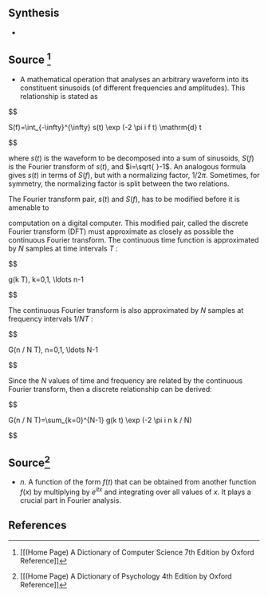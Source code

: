 ## Synthesis
- 
## Source [^1]
- A mathematical operation that analyses an arbitrary waveform into its constituent sinusoids (of different frequencies and amplitudes). This relationship is stated as

  

$$

S(f)=\int_{-\infty}^{\infty} s(t) \exp (-2 \pi i f t) \mathrm{d} t

$$

  

where $s(t)$ is the waveform to be decomposed into a sum of sinusoids, $S(f)$ is the Fourier transform of $s(t)$, and $i=\sqrt{ }-1$. An analogous formula gives $s(t)$ in terms of $S(f)$, but with a normalizing factor, $1 / 2 \pi$. Sometimes, for symmetry, the normalizing factor is split between the two relations.

  

The Fourier transform pair, $s(t)$ and $S(f)$, has to be modified before it is amenable to

  

computation on a digital computer. This modified pair, called the discrete Fourier transform (DFT) must approximate as closely as possible the continuous Fourier transform. The continuous time function is approximated by $N$ samples at time intervals $T$ :

  

$$

g(k T), k=0,1, \ldots n-1

$$

  

The continuous Fourier transform is also approximated by $N$ samples at frequency intervals $1 / N T$ :

  

$$

G(n / N T), n=0,1, \ldots N-1

$$

  

Since the $N$ values of time and frequency are related by the continuous Fourier transform, then a discrete relationship can be derived:

  

$$

G(n / N T)=\sum_{k=0}^{N-1} g(k t) \exp (-2 \pi i n k / N)

$$
## Source[^2]
- $n$. A function of the form $f(t)$ that can be obtained from another function $f(x)$ by multiplying by $e^{i t x}$ and integrating over all values of $x$. It plays a crucial part in Fourier analysis.
## References

[^1]: [[(Home Page) A Dictionary of Computer Science 7th Edition by Oxford Reference]]
[^2]: [[(Home Page) A Dictionary of Psychology 4th Edition by Oxford Reference]]